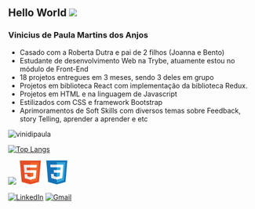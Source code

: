 ## Hello World <img src="https://s2.static.brasilescola.uol.com.br/be/conteudo/images/planeta-terra.jpg" width="40px" />

### Vinicius de Paula Martins dos Anjos
* Casado com a Roberta Dutra e pai de 2 filhos (Joanna e Bento)
* Estudante de desenvolvimento Web na Trybe, atuamente estou no módulo de Front-End
* 18 projetos entregues em 3 meses, sendo 3 deles em grupo
* Projetos em biblioteca React com implementação da biblioteca Redux.
* Projetos em HTML e na linguagem de Javascript
* Estilizados com CSS e framework Bootstrap
* Aprimoramentos de Soft Skills com diversos temas sobre Feedback, story Telling, aprender a aprender e etc


![vinidipaula](https://github-readme-stats.vercel.app/api?username=vinidipaula92&show_icons=true&theme=dark&)


[![Top Langs](https://github-readme-stats.vercel.app/api/top-langs/?username=vinidipaula92&layout=compact)](https://github.com/vinidipaula92/github-readme-stats)

<div>
<img src="https://img2.gratispng.com/20180417/fsw/kisspng-javascript-node-js-angularjs-jquery-github-5ad5a9c7373410.5023404615239520712261.jpg" width="50px"/>
<img src="https://raw.githubusercontent.com/devicons/devicon/master/icons/html5/html5-original.svg" width="50px"/>
<img src="https://raw.githubusercontent.com/devicons/devicon/master/icons/css3/css3-original.svg" width="50px"/>

<a href="https://www.linkedin.com/in/vinicius-anjos/"><img alt="LinkedIn" src="https://img.shields.io/badge/LinkedIn-0077B5?style=for-the-badge&logo=linkedin&logoColor=white" /></a>
<a href="mailTo: vinidipaula92@gmail.com"><img alt="Gmail" src="https://img.shields.io/badge/Gmail-D14836?style=for-the-badge&logo=gmail&logoColor=white" /></a></div>
